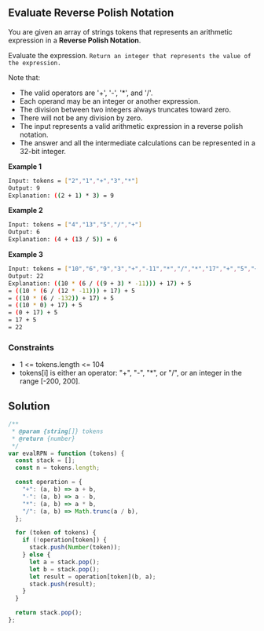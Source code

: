 ## Evaluate Reverse Polish Notation

You are given an array of strings tokens that represents an arithmetic expression in a
**Reverse Polish Notation**.

Evaluate the expression. `Return an integer that represents the value of the expression.`

Note that:

- The valid operators are '+', '-', '\*', and '/'.
- Each operand may be an integer or another expression.
- The division between two integers always truncates toward zero.
- There will not be any division by zero.
- The input represents a valid arithmetic expression in a reverse polish notation.
- The answer and all the intermediate calculations can be represented in a 32-bit integer.

**Example 1**

```bash
Input: tokens = ["2","1","+","3","*"]
Output: 9
Explanation: ((2 + 1) * 3) = 9
```

**Example 2**

```bash
Input: tokens = ["4","13","5","/","+"]
Output: 6
Explanation: (4 + (13 / 5)) = 6
```

**Example 3**

```bash
Input: tokens = ["10","6","9","3","+","-11","*","/","*","17","+","5","+"]
Output: 22
Explanation: ((10 * (6 / ((9 + 3) * -11))) + 17) + 5
= ((10 * (6 / (12 * -11))) + 17) + 5
= ((10 * (6 / -132)) + 17) + 5
= ((10 * 0) + 17) + 5
= (0 + 17) + 5
= 17 + 5
= 22
```

### Constraints

- 1 <= tokens.length <= 104
- tokens[i] is either an operator: "+", "-", "\*", or "/", or an integer in the range [-200, 200].

## Solution

```javascript
/**
 * @param {string[]} tokens
 * @return {number}
 */
var evalRPN = function (tokens) {
  const stack = [];
  const n = tokens.length;

  const operation = {
    "+": (a, b) => a + b,
    "-": (a, b) => a - b,
    "*": (a, b) => a * b,
    "/": (a, b) => Math.trunc(a / b),
  };

  for (token of tokens) {
    if (!operation[token]) {
      stack.push(Number(token));
    } else {
      let a = stack.pop();
      let b = stack.pop();
      let result = operation[token](b, a);
      stack.push(result);
    }
  }

  return stack.pop();
};
```
